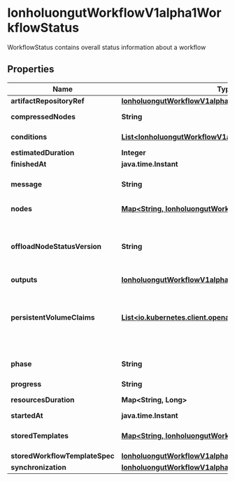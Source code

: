 

# IonholuongutWorkflowV1alpha1WorkflowStatus

WorkflowStatus contains overall status information about a workflow

## Properties

Name | Type | Description | Notes
------------ | ------------- | ------------- | -------------
**artifactRepositoryRef** | [**IonholuongutWorkflowV1alpha1ArtifactRepositoryRefStatus**](IonholuongutWorkflowV1alpha1ArtifactRepositoryRefStatus.md) |  |  [optional]
**compressedNodes** | **String** | Compressed and base64 decoded Nodes map |  [optional]
**conditions** | [**List&lt;IonholuongutWorkflowV1alpha1Condition&gt;**](IonholuongutWorkflowV1alpha1Condition.md) | Conditions is a list of conditions the Workflow may have |  [optional]
**estimatedDuration** | **Integer** | EstimatedDuration in seconds. |  [optional]
**finishedAt** | **java.time.Instant** |  |  [optional]
**message** | **String** | A human readable message indicating details about why the workflow is in this condition. |  [optional]
**nodes** | [**Map&lt;String, IonholuongutWorkflowV1alpha1NodeStatus&gt;**](IonholuongutWorkflowV1alpha1NodeStatus.md) | Nodes is a mapping between a node ID and the node&#39;s status. |  [optional]
**offloadNodeStatusVersion** | **String** | Whether on not node status has been offloaded to a database. If exists, then Nodes and CompressedNodes will be empty. This will actually be populated with a hash of the offloaded data. |  [optional]
**outputs** | [**IonholuongutWorkflowV1alpha1Outputs**](IonholuongutWorkflowV1alpha1Outputs.md) |  |  [optional]
**persistentVolumeClaims** | [**List&lt;io.kubernetes.client.openapi.models.V1Volume&gt;**](io.kubernetes.client.openapi.models.V1Volume.md) | PersistentVolumeClaims tracks all PVCs that were created as part of the io.nholuongut.workflow.v1alpha1. The contents of this list are drained at the end of the workflow. |  [optional]
**phase** | **String** | Phase a simple, high-level summary of where the workflow is in its lifecycle. |  [optional]
**progress** | **String** | Progress to completion |  [optional]
**resourcesDuration** | **Map&lt;String, Long&gt;** | ResourcesDuration is the total for the workflow |  [optional]
**startedAt** | **java.time.Instant** |  |  [optional]
**storedTemplates** | [**Map&lt;String, IonholuongutWorkflowV1alpha1Template&gt;**](IonholuongutWorkflowV1alpha1Template.md) | StoredTemplates is a mapping between a template ref and the node&#39;s status. |  [optional]
**storedWorkflowTemplateSpec** | [**IonholuongutWorkflowV1alpha1WorkflowSpec**](IonholuongutWorkflowV1alpha1WorkflowSpec.md) |  |  [optional]
**synchronization** | [**IonholuongutWorkflowV1alpha1SynchronizationStatus**](IonholuongutWorkflowV1alpha1SynchronizationStatus.md) |  |  [optional]



